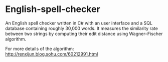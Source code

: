 # English-spell-checker
An English spell checker written in C# with an user interface and a SQL database containing roughly 30,000 words. 
It measures the similarity rate between two strings by computing their edit distance using Wagner–Fischer algorithm.

For more details of the algorithm: http://renxijun.blog.sohu.com/60212991.html
